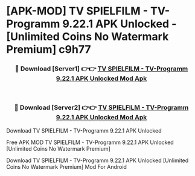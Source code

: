 # [APK-MOD] TV SPIELFILM - TV-Programm 9.22.1 APK Unlocked - [Unlimited Coins No Watermark Premium] c9h77



<div align="center">
<h3>🔴 Download [Server1] 👉👉 <a href="https://momento.my/?title=TV_SPIELFILM_-_TV-Programm_9.22.1_APK_Unlocked">TV SPIELFILM - TV-Programm 9.22.1 APK Unlocked Mod Apk</a></h3><br>

<h3>🔴 Download [Server2] 👉👉 <a href="https://momento.my/?title=TV_SPIELFILM_-_TV-Programm_9.22.1_APK_Unlocked">TV SPIELFILM - TV-Programm 9.22.1 APK Unlocked Mod Apk</a></h3>
</div>



Download TV SPIELFILM - TV-Programm 9.22.1 APK Unlocked 

Free APK MOD TV SPIELFILM - TV-Programm 9.22.1 APK Unlocked [Unlimited Coins No Watermark Premium]

Download TV SPIELFILM - TV-Programm 9.22.1 APK Unlocked [Unlimited Coins No Watermark Premium] Mod For Android
